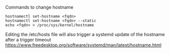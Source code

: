 Commands to change hostname
```
hostnamectl set-hostname <fqdn>
hostnamectl set-hostname <fqdn> --static
echo <fqdn> > /proc/sys/kernel/hostname
```
Editing the /etc/hosts file will also trigger a systemd update of the hostname after a trigger timeout
https://www.freedesktop.org/software/systemd/man/latest/hostname.html
